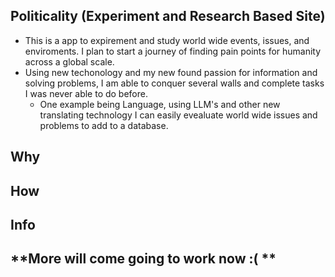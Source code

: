 ## Politicality (Experiment and Research Based Site)

- This is a app to expirement and study world wide events, issues, and enviroments. I plan to start a journey of finding pain points for humanity across a global scale.
- Using new techonology and my new found passion for information and solving problems, I am able to conquer several walls and complete tasks I was never able to do before.
  - One example being Language, using LLM's and other new translating technology I can easily evealuate world wide issues and problems to add to a database.

## Why


## How


## Info


## **More will come going to work now :( **
